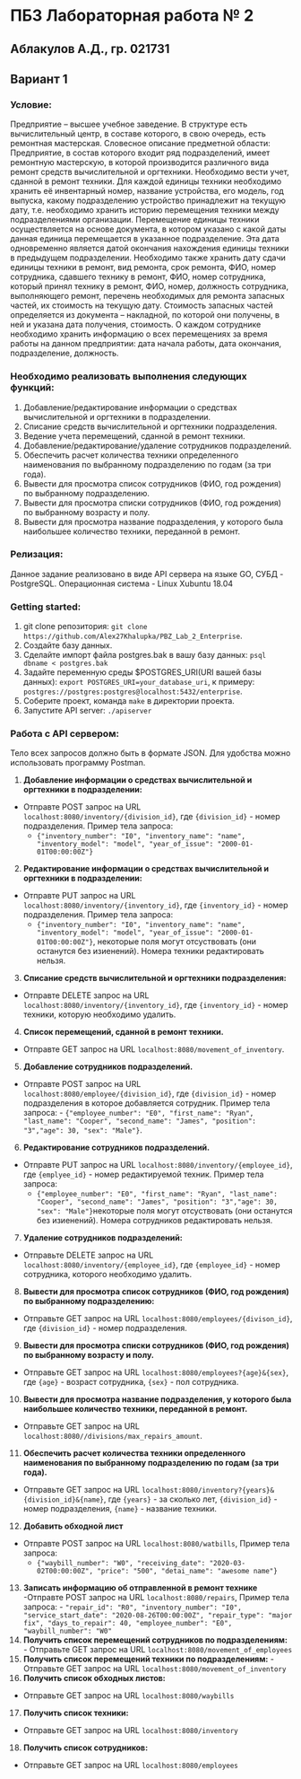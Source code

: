 # ПБЗ Лабораторная работа № 2

##   Аблакулов А.Д., гр. 021731
## Вариант 1
### Условие:
Предприятие – высшее учебное заведение. В структуре есть вычислительный центр, в составе которого, в свою очередь, есть ремонтная мастерская. Словесное описание предметной области: Предприятие, в состав которого входит ряд подразделений, имеет ремонтную мастерскую, в которой производится различного вида ремонт средств вычислительной и оргтехники. Необходимо вести учет, сданной в ремонт техники. Для каждой единицы техники необходимо хранить её инвентарный номер, название устройства, его модель, год выпуска, какому подразделению устройство принадлежит на текущую дату, т.е. необходимо хранить историю перемещения техники между подразделениями организации. Перемещение единицы техники осуществляется на основе документа, в котором указано с какой даты данная единица перемещается в указанное подразделение. Эта дата одновременно является датой окончания нахождения единицы техники в предыдущем подразделении. Необходимо также хранить дату сдачи единицы техники в ремонт, вид ремонта, срок ремонта, ФИО, номер сотрудника, сдавшего технику в ремонт, ФИО, номер сотрудника, который принял технику в ремонт, ФИО, номер, должность сотрудника, выполняющего ремонт, перечень необходимых для ремонта запасных частей, их стоимость на текущую дату. Стоимость запасных частей определяется из документа – накладной, по которой они получены, в ней и указана дата получения, стоимость. О каждом сотруднике необходимо хранить информацию о всех перемещениях за время работы на данном предприятии: дата начала работы, дата окончания, подразделение, должность.

### Необходимо реализовать выполнения следующих функций:
  1. Добавление/редактирование информации о средствах вычислительной и оргтехники в подразделении.
  2. Списание средств вычислительной и оргтехники подразделения.
  3. Ведение учета перемещений, сданной в ремонт техники.
  4. Добавление/редактирование/удаление сотрудников подразделений.
  5. Обеспечить расчет количества техники определенного наименования по выбранному подразделению по годам (за три года).
  6. Вывести для просмотра список сотрудников (ФИО, год рождения) по выбранному подразделению.
  7. Вывести для просмотра списки сотрудников (ФИО, год рождения) по выбранному возрасту и полу.
  8. Вывести для просмотра название подразделения, у которого была наибольшее количество техники, переданной в ремонт.
  
### Релизация:
  Данное задание реализовано в виде API сервера на языке GO, СУБД - PostgreSQL. Операционная система - Linux Xubuntu 18.04
  
### Getting started:
  1. git clone репозитория: `git clone https://github.com/Alex27Khalupka/PBZ_Lab_2_Enterprise`.
  2. Создайте базу данных.
  3. Сделайте импорт файла postgres.bak в вашу базу данных: `psql dbname < postgres.bak`
  4. Задайте переменную среды $POSTGRES_URI(URI вашей базы данных): `export POSTGRES_URI=your_database_uri`, к примеру: `postgres://postgres:postgres@localhost:5432/enterprise`.
  5. Соберите проект, команда `make` в директории проекта.
  6. Запустите API server: `./apiserver`
  
### Работа с API сервером:
  Тело всех запросов должно быть в формате JSON.
  Для удобства можно использовать программу Postman.
  1. **Добавление информации о средствах вычислительной и оргтехники в подразделении:**
  - Отправте POST запрос на URL `localhost:8080/inventory/{division_id}`, где `{division_id}` - номер подразделения. Пример тела запроса:
    - `{"inventory_number": "I0", "inventory_name": "name", "inventory_model": "model", "year_of_issue": "2000-01-01T00:00:00Z"}`
  2. **Редактирование информации о средствах вычислительной и оргтехники в подразделении:**
  - Отправте PUT запрос на URL `localhost:8080/inventory/{inventory_id}`, где `{inventory_id}` - номер подразделения. Пример тела запроса:
    - `{"inventory_number": "I0", "inventory_name": "name", "inventory_model": "model", "year_of_issue": "2000-01-01T00:00:00Z"}`, некоторые поля могут отсуствовать (они останутся без изиенений). Номера техники редактировать нельзя.
  3. **Списание средств вычислительной и оргтехники подразделения:**
  - Отправте DELETE запрос на URL `localhost:8080/inventory/{inventory_id}`, где `{inventory_id}` - номер техники, которую необходимо удалить.
  4. **Список перемещений, сданной в ремонт техники.**
  - Отправте GET запрос на URL `localhost:8080/movement_of_inventory`.
  5. **Добавление сотрудников подразделений.**
  -  Отправте POST запрос на URL `localhost:8080/employee/{division_id}`, где `{division_id}` - номер подразделения в которое добавляется сотрудник. Пример тела запроса:
    - `{"employee_number": "E0", "first_name": "Ryan", "last_name": "Cooper", "second_name": "James", "position": "3","age": 30, "sex": "Male"}`. 
  6. **Редактирование сотрудников подразделений.**
  - Отправте PUT запрос на URL `localhost:8080/inventory/{employee_id}`, где `{emplyee_id}` - номер редактируемой техник. Пример тела запроса:
    - `{"employee_number": "E0", "first_name": "Ryan", "last_name": "Cooper", "second_name": "James", "position": "3","age": 30, "sex": "Male"}`некоторые поля могут отсуствовать (они останутся без изиенений). Номера сотрудников редактировать нельзя.
  7. **Удаление сотрудников подразделений:**
  - Отправьте DELETE запрос на URL `localhost:8080/inventory/{employee_id}`, где `{employee_id}` - номер сотрудника, которого необходимо удалить.
  8. **Вывести для просмотра список сотрудников (ФИО, год рождения) по выбранному подразделению:**
  - Отправьте GET запрос на URL `localhost:8080/employees/{divison_id}`, где `{division_id}` - номер подразделения.
  9. **Вывести для просмотра списки сотрудников (ФИО, год рождения) по выбранному возрасту и полу.**
  - Отправьте GET запрос на URL `localhost:8080/employees?{age}&{sex}`, где `{age}` - возраст сотрудника, `{sex}` - пол сотрудника.
  10. **Вывести для просмотра название подразделения, у которого была наибольшее количество техники, переданной в ремонт.**
  - Отправьте GET запрос на URL `localhost:8080//divisions/max_repairs_amount`.
  11. **Обеспечить расчет количества техники определенного наименования по выбранному подразделению по годам (за три года).**
  - Отправьте GET запрос на URL `localhost:8080/inventory?{years}&{division_id}&{name}`, где `{years}` - за сколько лет, `{division_id}` - номер подразделения, `{name}` - название техники.
  12. **Добавить обходной лист**
  - Отправте POST запрос на URL `localhost:8080/watbills`, Пример тела запроса:
    - `{"waybill_number": "W0", "receiving_date": "2020-03-02T00:00:00Z", "price": "500", "detai_name": "awesome name"}`
  13. **Записать информацию об отправленной в ремонт технике**
  -Отправте POST запрос на URL `localhost:8080/repairs`, Пример тела запроса:
    - `"repair_id": "R0", "inventory_number": "I0", "service_start_date": "2020-08-26T00:00:00Z", "repair_type": "major fix", "days_to_repair": 40, "employee_number": "E0", "waybill_number": "W0"` 
  14. **Получить список перемещений сотрудников по подразделениям:**
    - Отправьте GET запрос на URL `localhost:8080/movement_of_employees`
  15. **Получить список перемещений техники по подразделениям:**
    - Отправьте GET запрос на URL `localhost:8080/movement_of_inventory`
  16. **Получить список обходных листов:**
  - Отправьте GET запрос на URL `localhost:8080/waybills`
  17. **Получить список техники:**
  - Отправьте GET запрос на URL `localhost:8080/inventory`
  18. **Получить список сотрудников:**
  - Отправьте GET запрос на URL `localhost:8080/employees`
  
  
  
  
  
